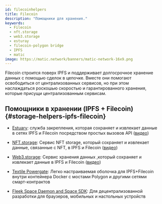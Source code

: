 ```yaml
---
id: filecoinhelpers
title: Filecoin
description: "Помощники для хранения."
keywords:
  - Filecoin
  - nft.storage
  - web3.storage
  - esturay
  - filecoin-polygon bridge
  - IPFS
  - matic
image: https://matic.network/banners/matic-network-16x9.png
---
```

Filecoin строится поверх IPFS и поддерживает долгосрочное хранение данных с помощью сделок в цепочке. Вместе они помогают освободиться от централизованных сервисов, но при этом наслаждаться роскошью скоростью и гарантированного хранения, которые присущи централизованным сервисам.

## Помощники в хранении (IPFS + Filecoin) {#storage-helpers-ipfs-filecoin}

- [Estuary](https://estuary.tech): служба закрепления, которая сохраняет и извлекает данные в сетях IPFS и Filecoin посредством простых вызовов API ([видео](https://www.youtube.com/watch?v=AHAMHbpioGw))

- [NFT.storage](https://nft.storage): Сервис NFT storage, который сохраняет и извлекает данные, связанные с NFT, в IPFS и  Filecoin ([видео](https://youtu.be/Ckb4RRJo-W0))

- [Web3.storage](https://web3.storage): Сервис хранения данных ,который сохраняет и извлекает данные в IPFS и Filecoin ([видео](https://youtu.be/lPEqg6oL3Nk))

- [Textile Powergate](https://docs.textile.io/powergate/): Легко настраиваемая оболочка для IPFS+Filecoin внутри контейнера Docker с мостами Polygon и другими сетями смарт-контрактов

- [Fleek Space Daemon and Space SDK](https://fleek.co/space-sdk/): Для децентрализованной разработки для браузеров, мобильных и настольных устройств

